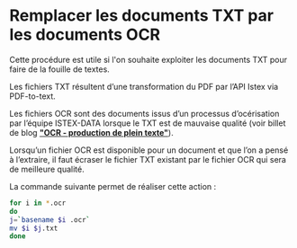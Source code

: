 # Remplacer les documents TXT par les documents OCR

Cette procédure est utile si l'on souhaite exploiter les documents TXT pour faire de la fouille de textes.

Les fichiers TXT résultent d’une transformation du PDF par l’API Istex via PDF-to-text.

Les fichiers OCR sont des documents issus d’un processus d’océrisation par l’équipe ISTEX-DATA lorsque le TXT est de mauvaise qualité \(voir billet de blog [**"OCR - production de plein texte"**](http://blog.istex.fr/ocr-production-de-plein-texte/)\).

Lorsqu’un fichier OCR est disponible pour un document et que l’on a pensé à l’extraire, il faut écraser le fichier TXT existant par le fichier OCR qui sera de meilleure qualité.

La commande suivante permet de réaliser cette action :

```bash
for i in *.ocr
do
j=`basename $i .ocr`
mv $i $j.txt
done
```

